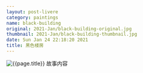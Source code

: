 ```yaml
---
layout: post-livere
category: paintings
name: black-building
original: 2021-Jan/black-building-original.jpg
thumbnail: 2021-Jan/black-building-thumbnail.jpg
date: Sun Jan 24 22:18:20 2021
title: 黑色楼房
---
```


![{{page.title}}](/gallery/{{page.category}}/{{page.original}})
故事内容
